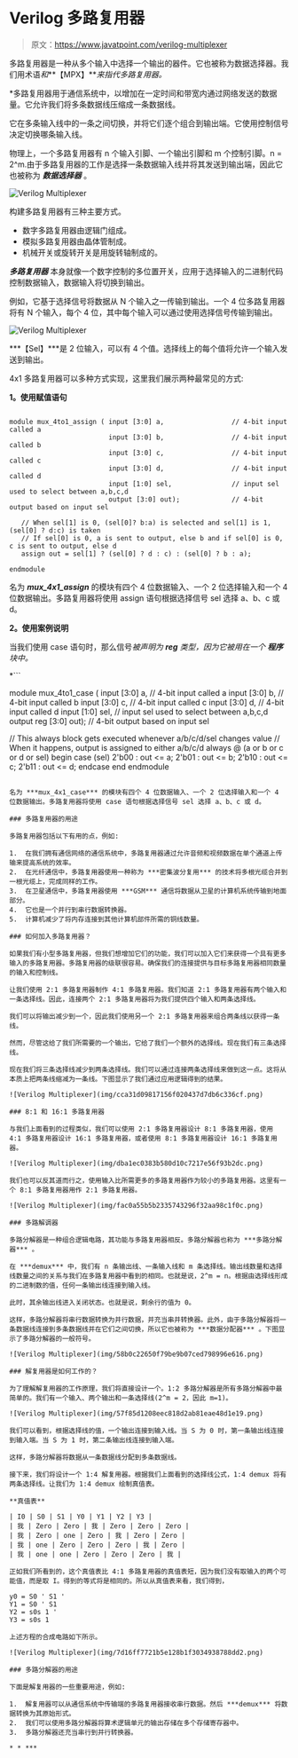 # Verilog 多路复用器

> 原文：<https://www.javatpoint.com/verilog-multiplexer>

多路复用器是一种从多个输入中选择一个输出的器件。它也被称为数据选择器。我们用术语*和***【MPX】***来指代多路复用器。*

 *多路复用器用于通信系统中，以增加在一定时间和带宽内通过网络发送的数据量。它允许我们将多条数据线压缩成一条数据线。

它在多条输入线中的一条之间切换，并将它们逐个组合到输出端。它使用控制信号决定切换哪条输入线。

物理上，一个多路复用器有 n 个输入引脚、一个输出引脚和 m 个控制引脚。n = 2^m.由于多路复用器的工作是选择一条数据输入线并将其发送到输出端，因此它也被称为 ***数据选择器*** 。

![Verilog Multiplexer](img/8a4f70060dcb4ae499870e6d8c3daee3.png)

构建多路复用器有三种主要方式。

*   数字多路复用器由逻辑门组成。
*   模拟多路复用器由晶体管制成。
*   机械开关或旋转开关是用旋转轴制成的。

***多路复用器*** 本身就像一个数字控制的多位置开关，应用于选择输入的二进制代码控制数据输入，数据输入将切换到输出。

例如，它基于选择信号将数据从 N 个输入之一传输到输出。一个 4 位多路复用器将有 N 个输入，每个 4 位，其中每个输入可以通过使用选择信号传输到输出。

![Verilog Multiplexer](img/d3c8e933ea425a80aa69826d8d6a3170.png)

***【Sel】***是 2 位输入，可以有 4 个值。选择线上的每个值将允许一个输入发送到输出。

4x1 多路复用器可以多种方式实现，这里我们展示两种最常见的方式:

**1。使用赋值语句**

```

module mux_4to1_assign ( input [3:0] a,                 // 4-bit input called a
                         input [3:0] b,                 // 4-bit input called b
                         input [3:0] c,                 // 4-bit input called c
                         input [3:0] d,                 // 4-bit input called d
                         input [1:0] sel,               // input sel used to select between a,b,c,d
                         output [3:0] out);             // 4-bit output based on input sel

   // When sel[1] is 0, (sel[0]? b:a) is selected and sel[1] is 1, (sel[0] ? d:c) is taken
   // If sel[0] is 0, a is sent to output, else b and if sel[0] is 0, c is sent to output, else d
   assign out = sel[1] ? (sel[0] ? d : c) : (sel[0] ? b : a);

endmodule

```

名为 ***mux_4x1_assign*** 的模块有四个 4 位数据输入、一个 2 位选择输入和一个 4 位数据输出。多路复用器将使用 assign 语句根据选择信号 sel 选择 a、b、c 或 d。

**2。使用案例说明**

当我们使用 case 语句时，那么信号*被声明为 ***reg*** 类型，因为它被用在一个 ***程序*** 块中。*

 *```

module mux_4to1_case ( input [3:0] a,                 // 4-bit input called a
                       input [3:0] b,                 // 4-bit input called b
                       input [3:0] c,                 // 4-bit input called c
                       input [3:0] d,                 // 4-bit input called d
                       input [1:0] sel,               // input sel used to select between a,b,c,d
                       output reg [3:0] out);         // 4-bit output based on input sel

   // This always block gets executed whenever a/b/c/d/sel changes value
   // When it happens, output is assigned to either a/b/c/d
   always @ (a or b or c or d or sel) begin
      case (sel)
         2'b00 : out <= a;
         2'b01 : out <= b;
         2'b10 : out <= c;
         2'b11 : out <= d;
      endcase
   end
endmodule

```

名为 ***mux_4x1_case*** 的模块有四个 4 位数据输入、一个 2 位选择输入和一个 4 位数据输出。多路复用器将使用 case 语句根据选择信号 sel 选择 a、b、c 或 d。

### 多路复用器的用途

多路复用器包括以下有用的点，例如:

1.  在我们拥有通信网络的通信系统中，多路复用器通过允许音频和视频数据在单个通道上传输来提高系统的效率。
2.  在光纤通信中，多路复用器使用一种称为 ***密集波分复用*** 的技术将多根光缆合并到一根光缆上，完成同样的工作。
3.  在卫星通信中，多路复用器使用 ***GSM*** 通信将数据从卫星的计算机系统传输到地面部分。
4.  它也是一个并行到串行数据转换器。
5.  计算机减少了将内存连接到其他计算机部件所需的铜线数量。

### 如何加入多路复用器？

如果我们有小型多路复用器，但我们想增加它们的功能，我们可以加入它们来获得一个具有更多输入的多路复用器。多路复用器的级联很容易。确保我们的连接提供与目标多路复用器相同数量的输入和控制线。

让我们使用 2:1 多路复用器制作 4:1 多路复用器。我们知道 2:1 多路复用器有两个输入和一条选择线。因此，连接两个 2:1 多路复用器将为我们提供四个输入和两条选择线。

我们可以将输出减少到一个，因此我们使用另一个 2:1 多路复用器来组合两条线以获得一条线。

然而，尽管这给了我们所需要的一个输出，它给了我们一个额外的选择线。现在我们有三条选择线。

现在我们将三条选择线减少到两条选择线。我们可以通过连接两条选择线来做到这一点。这将从本质上把两条线缩减为一条线。下图显示了我们通过应用逻辑得到的结果。

![Verilog Multiplexer](img/cca31d09817156f020437d7db6c336cf.png)

### 8:1 和 16:1 多路复用器

与我们上面看到的过程类似，我们可以使用 2:1 多路复用器设计 8:1 多路复用器，使用 4:1 多路复用器设计 16:1 多路复用器，或者使用 8:1 多路复用器设计 16:1 多路复用器。

![Verilog Multiplexer](img/dba1ec0383b580d10c7217e56f93b2dc.png)

我们也可以反其道而行之，使用输入比所需更多的多路复用器作为较小的多路复用器。这里有一个 8:1 多路复用器用作 2:1 多路复用器。

![Verilog Multiplexer](img/fac0a55b5b2335743296f32aa98c1f0c.png)

### 多路解调器

多路分解器是一种组合逻辑电路，其功能与多路复用器相反。多路分解器也称为 ***多路分解器*** 。

在 ***demux*** 中，我们有 n 条输出线、一条输入线和 m 条选择线。输出线数量和选择线数量之间的关系与我们在多路复用器中看到的相同。也就是说，2^m = n。根据由选择线形成的二进制数的值，任何一条输出线连接到输入线。

此时，其余输出线进入关闭状态。也就是说，剩余行的值为 0。

这样，多路分解器将串行数据转换为并行数据，并充当串并转换器。此外，由于多路分解器将一条数据线连接到多条数据线并在它们之间切换，所以它也被称为 ***数据分配器*** 。下图显示了多路分解器的一般符号。

![Verilog Multiplexer](img/58b0c22650f79be9b07ced798996e616.png)

### 解复用器是如何工作的？

为了理解解复用器的工作原理，我们将直接设计一个。1:2 多路分解器是所有多路分解器中最简单的。我们有一个输入、两个输出和一条选择线(2^m = 2，因此 m=1)。

![Verilog Multiplexer](img/57f85d1208eec818d2ab81eae48d1e19.png)

我们可以看到，根据选择线的值，一个输出连接到输入线。当 S 为 0 时，第一条输出线连接到输入端。当 S 为 1 时，第二条输出线连接到输入端。

这样，多路分解器将数据从一条数据线分配到多条数据线。

接下来，我们将设计一个 1:4 解复用器。根据我们上面看到的选择线公式，1:4 demux 将有两条选择线。让我们为 1:4 demux 绘制真值表。

**真值表**

| I0 | S0 | S1 | Y0 | Y1 | Y2 | Y3 |
| 我 | Zero | Zero | 我 | Zero | Zero | Zero |
| 我 | Zero | one | Zero | 我 | Zero | Zero |
| 我 | one | Zero | Zero | Zero | 我 | Zero |
| 我 | one | one | Zero | Zero | Zero | 我 |

正如我们所看到的，这个真值表比 4:1 多路复用器的真值表短，因为我们没有取输入的两个可能值，而是取 I。得到的等式将是相同的。所以从真值表来看，我们得到，

y0 = S0 ' S1 '
Y1 = S0 ' S1
Y2 = s0s 1 '
Y3 = s0s 1

上述方程的合成电路如下所示。

![Verilog Multiplexer](img/7d16ff7721b5e128b1f3034938788dd2.png)

### 多路分解器的用途

下面是解复用器的一些重要用途，例如:

1.  解复用器可以从通信系统中传输端的多路复用器接收串行数据。然后 ***demux*** 将数据转换为其原始形式。
2.  我们可以使用多路分解器将算术逻辑单元的输出存储在多个存储寄存器中。
3.  多路分解器还充当串行到并行转换器。

* * ***